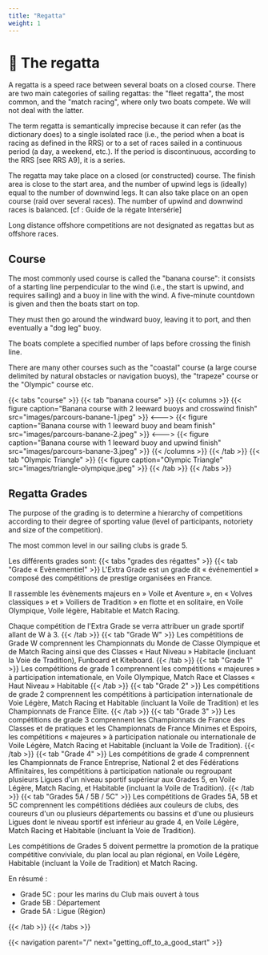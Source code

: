 ```yaml
---
title: "Regatta"
weight: 1
---
```


# 🏁 The regatta

A regatta is a speed race between several boats on a closed course.
There are two main categories of sailing regattas: the "fleet regatta", the most common, and the "match racing", where only two boats compete. We will not deal with the latter.

The term regatta is semantically imprecise because it can refer (as the dictionary does) to a single isolated race (i.e., the period when a boat is racing as defined in the RRS) or to a set of races sailed in a continuous period (a day, a weekend, etc.). If the period is discontinuous, according to the RRS [see RRS A9], it is a series.

The regatta may take place on a closed (or constructed) course. The finish area is close to the start area, and the number of upwind legs is (ideally) equal to the number of downwind legs.
It can also take place on an open course (raid over several races). The number of upwind and downwind races is balanced. [cf : Guide de la régate Intersérie]

Long distance offshore competitions are not designated as regattas but as offshore races.

## Course
The most commonly used course is called the "banana course": it consists of a starting line perpendicular to the wind (i.e., the start is upwind, and requires sailing) and a buoy in line with the wind.
A five-minute countdown is given and then the boats start on top.

They must then go around the windward buoy, leaving it to port, and then eventually a "dog leg" buoy.

The boats complete a specified number of laps before crossing the finish line.

There are many other courses such as the "coastal" course (a large course delimited by natural obstacles or navigation buoys), the "trapeze" course or the "Olympic" course etc.

{{< tabs "course" >}}
{{< tab "banana course" >}}
{{< columns >}}
{{< figure caption="Banana course with 2 leeward buoys and crosswind finish" src="images/parcours-banane-1.jpeg" >}}
<--->
{{< figure caption="Banana course with 1 leeward buoy and beam finish" src="images/parcours-banane-2.jpeg" >}}
<--->
{{< figure caption="Banana course with 1 leeward buoy and upwind finish" src="images/parcours-banane-3.jpeg" >}}
{{< /columns >}}
{{< /tab >}}
{{< tab "Olympic Triangle" >}}
{{< figure caption="Olympic Triangle" src="images/triangle-olympique.jpeg" >}}
{{< /tab >}}
{{< /tabs >}}

## Regatta Grades

The purpose of the grading is to determine a hierarchy of competitions according to their degree of sporting value (level of participants, notoriety and size of the competition).

The most common level in our sailing clubs is grade 5.

Les différents grades sont:
{{< tabs "grades des régattes" >}}
{{< tab "Grade « Evènementiel" >}}
L'Extra Grade est un grade dit « événementiel » composé des compétitions de prestige organisées en France.

Il rassemble les évènements majeurs en » Voile et Aventure », en « Volves classiques » et » Voiliers de Tradition » en flotte et en solitaire, en Voile Olympique, Voile légère, Habitable et Match Racing.

Chaque compétition de l'Extra Grade se verra attribuer un grade sportif allant de W à 3.
{{< /tab >}}
{{< tab "Grade W" >}}
Les compétitions de Grade W comprennent les Championnats du Monde de Classe Olympique et de Match Racing ainsi que des Classes « Haut Niveau » Habitacle (incluant la Voie de Tradition), Funboard et Kiteboard.
{{< /tab >}}
{{< tab "Grade 1" >}}
Les compétitions de grade 1 comprennent les compétitions « majeures » à participation intemationale, en Voile Olympique, Match Race et Classes « Haut Niveau » Habitable
{{< /tab >}}
{{< tab "Grade 2" >}}
Les compétitions de grade 2 comprennent les compétitions à participation internationale de Voie Légère, Match Racing et Habitable (incluant la Voile de Tradition) et les Championnats de France Elite.
{{< /tab >}}
{{< tab "Grade 3" >}}
Les compétitions de grade 3 comprennent les Championnats de France des Classes et de pratiques et les Championnats de France Minimes et Espoirs, les compétitions « majeures » à participation nationale ou internationale de Voile Légère, Match Racing et Habitable (incluant la Voile de Tradition).
{{< /tab >}}
{{< tab "Grade 4" >}}
Les compétitions de grade 4 comprennent les Championnats de France Entreprise, National 2 et des Fédérations Affinitaires, les compétitions à participation nationale ou regroupant plusieurs Ligues d'un niveau sportif supérieur aux Grades 5, en Voile Légère, Match Racing, et Habitable (incluant la Voile de Tradition).
{{< /tab >}}
{{< tab "Grades 5A / 5B / 5C" >}}
Les compétitions de Grades 5A, 5B et 5C comprennent les compétitions dédiées aux couleurs de clubs, des coureurs d'un ou plusieurs départements ou bassins et d'une ou plusieurs Ligues dont le niveau sportif est inférieur au grade 4, en Voile Légère, Match Racing et Habitable (incluant la Voie de Tradition).

Les compétitions de Grades 5 doivent permettre la promotion de la pratique compétitive conviviale, du plan local au plan régional, en Voile Légère, Habitable (incluant la Voile de Tradition) et Match Racing.

En résumé :

- Grade 5C :  pour les marins du Club mais ouvert à tous
- Grade 5B : Département
- Grade 5A : Ligue (Région)

{{< /tab >}}
{{< /tabs >}}

{{< navigation parent="/" next="getting_off_to_a_good_start" >}}
